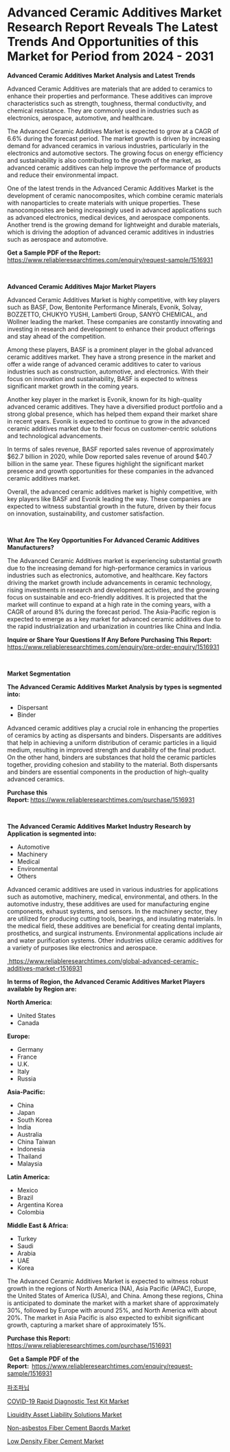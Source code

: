 <p><h1>Advanced Ceramic Additives Market Research Report Reveals The Latest Trends And Opportunities of this Market for Period from 2024 - 2031</h1></p><p><strong>Advanced Ceramic Additives Market Analysis and Latest Trends</strong></p>
<p><p>Advanced Ceramic Additives are materials that are added to ceramics to enhance their properties and performance. These additives can improve characteristics such as strength, toughness, thermal conductivity, and chemical resistance. They are commonly used in industries such as electronics, aerospace, automotive, and healthcare.</p><p>The Advanced Ceramic Additives Market is expected to grow at a CAGR of 6.6% during the forecast period. The market growth is driven by increasing demand for advanced ceramics in various industries, particularly in the electronics and automotive sectors. The growing focus on energy efficiency and sustainability is also contributing to the growth of the market, as advanced ceramic additives can help improve the performance of products and reduce their environmental impact.</p><p>One of the latest trends in the Advanced Ceramic Additives Market is the development of ceramic nanocomposites, which combine ceramic materials with nanoparticles to create materials with unique properties. These nanocomposites are being increasingly used in advanced applications such as advanced electronics, medical devices, and aerospace components. Another trend is the growing demand for lightweight and durable materials, which is driving the adoption of advanced ceramic additives in industries such as aerospace and automotive.</p></p>
<p><strong>Get a Sample PDF of the Report:&nbsp;</strong> <a href="https://www.reliableresearchtimes.com/enquiry/request-sample/1516931">https://www.reliableresearchtimes.com/enquiry/request-sample/1516931</a></p>
<p>&nbsp;</p>
<p><strong>Advanced Ceramic Additives Major Market Players</strong></p>
<p><p>Advanced Ceramic Additives Market is highly competitive, with key players such as BASF, Dow, Bentonite Performance Minerals, Evonik, Solvay, BOZZETTO, CHUKYO YUSHI, Lamberti Group, SANYO CHEMICAL, and Wollner leading the market. These companies are constantly innovating and investing in research and development to enhance their product offerings and stay ahead of the competition.</p><p>Among these players, BASF is a prominent player in the global advanced ceramic additives market. They have a strong presence in the market and offer a wide range of advanced ceramic additives to cater to various industries such as construction, automotive, and electronics. With their focus on innovation and sustainability, BASF is expected to witness significant market growth in the coming years.</p><p>Another key player in the market is Evonik, known for its high-quality advanced ceramic additives. They have a diversified product portfolio and a strong global presence, which has helped them expand their market share in recent years. Evonik is expected to continue to grow in the advanced ceramic additives market due to their focus on customer-centric solutions and technological advancements.</p><p>In terms of sales revenue, BASF reported sales revenue of approximately $62.7 billion in 2020, while Dow reported sales revenue of around $40.7 billion in the same year. These figures highlight the significant market presence and growth opportunities for these companies in the advanced ceramic additives market.</p><p>Overall, the advanced ceramic additives market is highly competitive, with key players like BASF and Evonik leading the way. These companies are expected to witness substantial growth in the future, driven by their focus on innovation, sustainability, and customer satisfaction.</p></p>
<p>&nbsp;</p>
<p><strong>What Are The Key Opportunities For Advanced Ceramic Additives Manufacturers?</strong></p>
<p><p>The Advanced Ceramic Additives market is experiencing substantial growth due to the increasing demand for high-performance ceramics in various industries such as electronics, automotive, and healthcare. Key factors driving the market growth include advancements in ceramic technology, rising investments in research and development activities, and the growing focus on sustainable and eco-friendly additives. It is projected that the market will continue to expand at a high rate in the coming years, with a CAGR of around 8% during the forecast period. The Asia-Pacific region is expected to emerge as a key market for advanced ceramic additives due to the rapid industrialization and urbanization in countries like China and India.</p></p>
<p><strong>Inquire or Share Your Questions If Any Before Purchasing This Report:</strong> <a href="https://www.reliableresearchtimes.com/enquiry/pre-order-enquiry/1516931">https://www.reliableresearchtimes.com/enquiry/pre-order-enquiry/1516931</a></p>
<p>&nbsp;</p>
<p><strong>Market Segmentation</strong></p>
<p><strong>The Advanced Ceramic Additives Market Analysis by types is segmented into:</strong></p>
<p><ul><li>Dispersant</li><li>Binder</li></ul></p>
<p><p>Advanced ceramic additives play a crucial role in enhancing the properties of ceramics by acting as dispersants and binders. Dispersants are additives that help in achieving a uniform distribution of ceramic particles in a liquid medium, resulting in improved strength and durability of the final product. On the other hand, binders are substances that hold the ceramic particles together, providing cohesion and stability to the material. Both dispersants and binders are essential components in the production of high-quality advanced ceramics.</p></p>
<p><strong>Purchase this Report:&nbsp;</strong><a href="https://www.reliableresearchtimes.com/purchase/1516931">https://www.reliableresearchtimes.com/purchase/1516931</a></p>
<p>&nbsp;</p>
<p><strong>The Advanced Ceramic Additives Market Industry Research by Application is segmented into:</strong></p>
<p><ul><li>Automotive</li><li>Machinery</li><li>Medical</li><li>Environmental</li><li>Others</li></ul></p>
<p><p>Advanced ceramic additives are used in various industries for applications such as automotive, machinery, medical, environmental, and others. In the automotive industry, these additives are used for manufacturing engine components, exhaust systems, and sensors. In the machinery sector, they are utilized for producing cutting tools, bearings, and insulating materials. In the medical field, these additives are beneficial for creating dental implants, prosthetics, and surgical instruments. Environmental applications include air and water purification systems. Other industries utilize ceramic additives for a variety of purposes like electronics and aerospace.</p></p>
<p><a href="https://www.reliableresearchtimes.com/global-advanced-ceramic-additives-market-r1516931">&nbsp;https://www.reliableresearchtimes.com/global-advanced-ceramic-additives-market-r1516931</a></p>
<p><strong>In terms of Region, the Advanced Ceramic Additives Market Players available by Region are:</strong></p>
<p>
    <p> <strong> North America: </strong>
        <ul>
            <li>United States</li>
            <li>Canada</li>
        </ul>
        </p> 
    <p> <strong> Europe: </strong>
        <ul>
            <li>Germany</li>
            <li>France</li>
            <li>U.K.</li>
            <li>Italy</li>
            <li>Russia</li>
        </ul>
        </p> 
    <p> <strong> Asia-Pacific: </strong>
        <ul>
            <li>China</li>
            <li>Japan</li>
            <li>South Korea</li>
            <li>India</li>
            <li>Australia</li>
            <li>China Taiwan</li>
            <li>Indonesia</li>
            <li>Thailand</li>
            <li>Malaysia</li>
        </ul>
        </p> 
    <p> <strong> Latin America: </strong>
        <ul>
            <li>Mexico</li>
            <li>Brazil</li>
            <li>Argentina Korea</li>
            <li>Colombia</li>
        </ul>
        </p> 
    <p> <strong> Middle East & Africa: </strong>
        <ul>
            <li>Turkey</li>
            <li>Saudi</li>
            <li>Arabia</li>
            <li>UAE</li>
            <li>Korea</li>
        </ul>
    </p>
    </p>
<p><p>The Advanced Ceramic Additives Market is expected to witness robust growth in the regions of North America (NA), Asia Pacific (APAC), Europe, the United States of America (USA), and China. Among these regions, China is anticipated to dominate the market with a market share of approximately 30%, followed by Europe with around 25%, and North America with about 20%. The market in Asia Pacific is also expected to exhibit significant growth, capturing a market share of approximately 15%.</p></p>
<p><strong>Purchase this Report: </strong><a href="https://www.reliableresearchtimes.com/purchase/1516931">https://www.reliableresearchtimes.com/purchase/1516931</a></p>
<p>&nbsp;<strong>Get a Sample PDF of the Report:&nbsp;&nbsp;</strong><a href="https://www.reliableresearchtimes.com/enquiry/request-sample/1516931">https://www.reliableresearchtimes.com/enquiry/request-sample/1516931</a></p>
<p><strong></strong></p>
<p><p><a href="https://github.com/mpodehpw07370073/Market-Research-Report-List-3/blob/main/46126413180.md">파조파닙</a></p><p><a href="https://medium.com/@othaleffler24/covid-19-rapid-diagnostic-test-kit-market-a-global-and-regional-analysis-focus-on-region-6d0cff238b4f">COVID-19 Rapid Diagnostic Test Kit Market</a></p><p><a href="https://medium.com/@amyjacobi/global-liquidity-asset-liability-solutions-market-size-and-market-trends-analysis-by-regional-ef5eea7ece32">Liquidity Asset Liability Solutions Market</a></p><p><a href="https://github.com/irfadac/Market-Research-Report-List-4/blob/main/non-asbestos-fiber-cement-baords-market.md">Non-asbestos Fiber Cement Baords Market</a></p><p><a href="https://github.com/ashepherd82/Market-Research-Report-List-5/blob/main/low-density-fiber-cement-market.md">Low Density Fiber Cement Market</a></p></p>